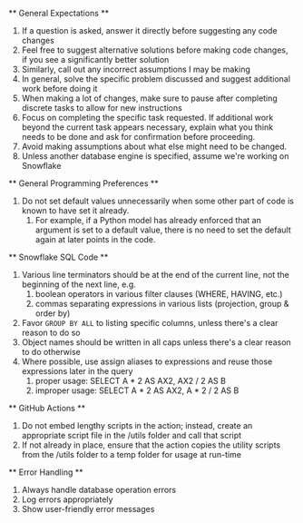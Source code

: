 ** General Expectations **
1. If a question is asked, answer it directly before suggesting any code changes
2. Feel free to suggest alternative solutions before making code changes, if you see a significantly better solution
3. Similarly, call out any incorrect assumptions I may be making
4. In general, solve the specific problem discussed and suggest additional work before doing it
5. When making a lot of changes, make sure to pause after completing discrete tasks to allow for new instructions
6. Focus on completing the specific task requested. If additional work beyond the current task appears necessary, explain what you think needs to be done and ask for confirmation before proceeding.
7. Avoid making assumptions about what else might need to be changed.
8. Unless another database engine is specified, assume we're working on Snowflake

** General Programming Preferences **
1. Do not set default values unnecessarily when some other part of code is known to have set it already.
    1. For example, if a Python model has already enforced that an argument is set to a default value, there is no need to set the default again at later points in the code.
  
** Snowflake SQL Code **
1. Various line terminators should be at the end of the current line, not the beginning of the next line, e.g.
    1. boolean operators in various filter clauses (WHERE, HAVING, etc.)
    2. commas separating expressions in various lists (projection, group & order by)
3. Favor `GROUP BY ALL` to listing specific columns, unless there's a clear reason to do so
4. Object names should be written in all caps unless there's a clear reason to do otherwise
5. Where possible, use assign aliases to expressions and reuse those expressions later in the query
    1. proper usage: SELECT A * 2 AS AX2, AX2 / 2 AS B
    2. improper usage: SELECT A * 2 AS AX2, A * 2 / 2 AS B

** GitHub Actions **
1. Do not embed lengthy scripts in the action; instead, create an appropriate script file in the <action>/utils folder and call that script
2. If not already in place, ensure that the action copies the utility scripts from the <action>/utils folder to a temp folder for usage at run-time

** Error Handling **
1. Always handle database operation errors
2. Log errors appropriately
3. Show user-friendly error messages
